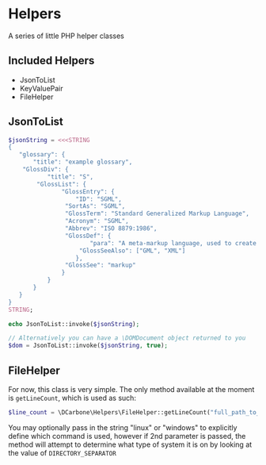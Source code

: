 Helpers
==========

A series of little PHP helper classes

Included Helpers
----------------

- JsonToList
- KeyValuePair
- FileHelper

## JsonToList

```php
$jsonString = <<<STRING
{
   "glossary": {
       "title": "example glossary",
    "GlossDiv": {
           "title": "S",
        "GlossList": {
               "GlossEntry": {
                   "ID": "SGML",
                "SortAs": "SGML",
                "GlossTerm": "Standard Generalized Markup Language",
                "Acronym": "SGML",
                "Abbrev": "ISO 8879:1986",
                "GlossDef": {
                       "para": "A meta-markup language, used to create markup languages such as DocBook.",
                    "GlossSeeAlso": ["GML", "XML"]
                   },
                "GlossSee": "markup"
               }
           }
       }
   }
}
STRING;

echo JsonToList::invoke($jsonString);

// Alternatively you can have a \DOMDocument object returned to you
$dom = JsonToList::invoke($jsonString, true);
```

## FileHelper

For now, this class is very simple.  The only method available at the moment is ``` getLineCount ```, which is used as such:

```php
$line_count = \DCarbone\Helpers\FileHelper::getLineCount("full_path_to_file");
```

You may optionally pass in the string "linux" or "windows" to explicitly define which command is used, however if 2nd
parameter is passed, the method will attempt to determine what type of system it is on by looking at the value of
``` DIRECTORY_SEPARATOR ```